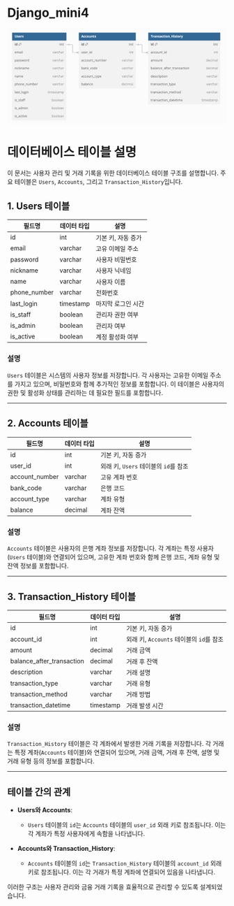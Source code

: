 # Django_mini4
![ERD](image.png)

# 데이터베이스 테이블 설명

이 문서는 사용자 관리 및 거래 기록을 위한 데이터베이스 테이블 구조를 설명합니다. 주요 테이블은 `Users`, `Accounts`, 그리고 `Transaction_History`입니다.

## 1. Users 테이블

| 필드명         | 데이터 타입   | 설명                              |
|----------------|----------------|-----------------------------------|
| id             | int            | 기본 키, 자동 증가               |
| email          | varchar        | 고유 이메일 주소                  |
| password       | varchar        | 사용자 비밀번호                   |
| nickname       | varchar        | 사용자 닉네임                    |
| name           | varchar        | 사용자 이름                      |
| phone_number   | varchar        | 전화번호                          |
| last_login     | timestamp      | 마지막 로그인 시간                |
| is_staff       | boolean        | 관리자 권한 여부                  |
| is_admin       | boolean        | 관리자 여부                       |
| is_active      | boolean        | 계정 활성화 여부                 |

### 설명
`Users` 테이블은 시스템의 사용자 정보를 저장합니다. 각 사용자는 고유한 이메일 주소를 가지고 있으며, 비밀번호와 함께 추가적인 정보를 포함합니다. 이 테이블은 사용자의 권한 및 활성화 상태를 관리하는 데 필요한 필드를 포함합니다.

---

## 2. Accounts 테이블

| 필드명         | 데이터 타입   | 설명                              |
|----------------|----------------|-----------------------------------|
| id             | int            | 기본 키, 자동 증가               |
| user_id        | int            | 외래 키, `Users` 테이블의 `id`를 참조 |
| account_number  | varchar        | 고유 계좌 번호                   |
| bank_code      | varchar        | 은행 코드                         |
| account_type   | varchar        | 계좌 유형                         |
| balance        | decimal        | 계좌 잔액                         |

### 설명
`Accounts` 테이블은 사용자의 은행 계좌 정보를 저장합니다. 각 계좌는 특정 사용자(`Users` 테이블)와 연결되어 있으며, 고유한 계좌 번호와 함께 은행 코드, 계좌 유형 및 잔액 정보를 포함합니다.

---

## 3. Transaction_History 테이블

| 필드명                     | 데이터 타입   | 설명                              |
|----------------------------|----------------|-----------------------------------|
| id                         | int            | 기본 키, 자동 증가               |
| account_id                 | int            | 외래 키, `Accounts` 테이블의 `id`를 참조 |
| amount                     | decimal        | 거래 금액                        |
| balance_after_transaction   | decimal        | 거래 후 잔액                     |
| description                | varchar        | 거래 설명                        |
| transaction_type           | varchar        | 거래 유형                        |
| transaction_method         | varchar        | 거래 방법                        |
| transaction_datetime       | timestamp      | 거래 발생 시간                  |

### 설명
`Transaction_History` 테이블은 각 계좌에서 발생한 거래 기록을 저장합니다. 각 거래는 특정 계좌(`Accounts` 테이블)와 연결되어 있으며, 거래 금액, 거래 후 잔액, 설명 및 거래 유형 등의 정보를 포함합니다.

---

## 테이블 간의 관계

- **Users와 Accounts**: 
  - `Users` 테이블의 `id`는 `Accounts` 테이블의 `user_id` 외래 키로 참조됩니다. 이는 각 계좌가 특정 사용자에게 속함을 나타냅니다.
  
- **Accounts와 Transaction_History**: 
  - `Accounts` 테이블의 `id`는 `Transaction_History` 테이블의 `account_id` 외래 키로 참조됩니다. 이는 각 거래가 특정 계좌에 연결되어 있음을 나타냅니다.

이러한 구조는 사용자 관리와 금융 거래 기록을 효율적으로 관리할 수 있도록 설계되었습니다.